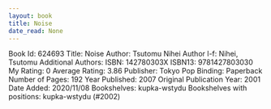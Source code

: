 ```yaml
---
layout: book
title: Noise
date_read: None
---
```


Book Id: 624693
Title: Noise
Author: Tsutomu Nihei
Author l-f: Nihei, Tsutomu
Additional Authors: 
ISBN: 142780303X
ISBN13: 9781427803030
My Rating: 0
Average Rating: 3.86
Publisher: Tokyo Pop
Binding: Paperback
Number of Pages: 192
Year Published: 2007
Original Publication Year: 2001
Date Added: 2020/11/08
Bookshelves: kupka-wstydu
Bookshelves with positions: kupka-wstydu (#2002)

